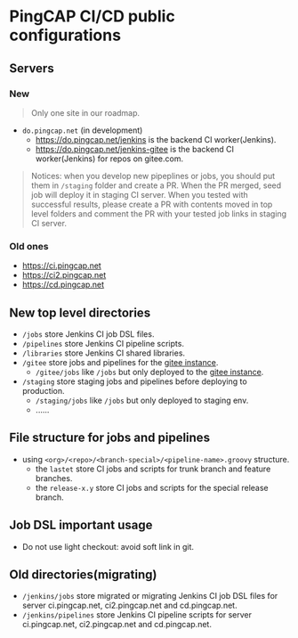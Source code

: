 # PingCAP CI/CD public configurations


## Servers

### New

> Only one site in our roadmap.

- `do.pingcap.net` (in development)
  - https://do.pingcap.net/jenkins is the backend CI worker(Jenkins).
  - https://do.pingcap.net/jenkins-gitee is the backend CI worker(Jenkins) for repos on gitee.com.

> Notices: when you develop new pipeplines or jobs, 
> you should put them in `/staging` folder and create a PR. When the PR merged, seed job will deploy it in staging CI server.
> When you tested with successful results, please create a PR with contents moved in top level folders and comment the PR with
> your tested job links in staging CI server.

### Old ones

- https://ci.pingcap.net
- https://ci2.pingcap.net
- https://cd.pingcap.net

## New top level directories

- `/jobs` store Jenkins CI job DSL files.
- `/pipelines` store Jenkins CI pipeline scripts.
- `/libraries` store Jenkins CI shared libraries.
- `/gitee` store jobs and pipelines for the [gitee instance](https://do.pingcap.net/jenkins-gitee).
  - `/gitee/jobs` like `/jobs` but only deployed to the [gitee instance](https://do.pingcap.net/jenkins-gitee).
- `/staging` store staging jobs and pipelines before deploying to production.
  - `/staging/jobs` like `/jobs` but only deployed to staging env.
  - ......

## File structure for jobs and pipelines

- using `<org>/<repo>/<branch-special>/<pipeline-name>.groovy` structure.
  - the `lastet` store CI jobs and scripts for trunk branch and feature branches.
  - the `release-x.y` store CI jobs and scripts for the special release branch.

## Job DSL important usage

- Do not use light checkout: avoid soft link in git.

## Old directories(migrating)

- `/jenkins/jobs` store migrated or migrating Jenkins CI job DSL files for server ci.pingcap.net, ci2.pingcap.net and cd.pingcap.net.
- `/jenkins/pipelines` store Jenkins CI pipeline scripts for server ci.pingcap.net, ci2.pingcap.net and cd.pingcap.net.
